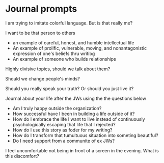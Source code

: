 # Journal prompts

I am trying to imitate colorful language. But is that really me?

I want to be that person to others

- an example of careful, honest, and humble intellectual life
- An example of prolific, vulnerable, moving, and nonantagonistic expression of one's beliefs thru writibg
- An example of someone who builds relationships

Highly divisive topics, should we talk about them?

Should we change people's minds?

Should you really speak your truth? Or should you just live it?

Journal about your life after the JWs using the the questions below

- Am I truly happy outside the organization?
- How successful have I been in building a life outside of it?
- How do I embrace the life I want to live instead of continuously psychologically escaping that life that I rejected?
- How do I use this story as foder for my writing?
- How do I transform that tumultuous situation into someting beautiful?
- Do I need support from a communite of ex JWs?

I feel uncomfortable not being in front of a screen in the evening. What is this discomfort?

